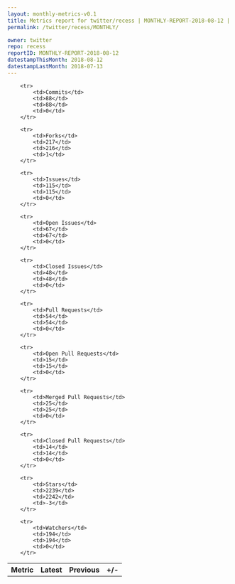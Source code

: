 ```yaml
---
layout: monthly-metrics-v0.1
title: Metrics report for twitter/recess | MONTHLY-REPORT-2018-08-12 | 2018-08-12
permalink: /twitter/recess/MONTHLY/

owner: twitter
repo: recess
reportID: MONTHLY-REPORT-2018-08-12
datestampThisMonth: 2018-08-12
datestampLastMonth: 2018-07-13
---
```



<table style="width: 100%;">
    <tr>
        <th>Metric</th>
        <th>Latest</th>
        <th>Previous</th>
        <th>+/-</th>
    </tr>

        <tr>
            <td>Commits</td>
            <td>88</td>
            <td>88</td>
            <td>0</td>
        </tr>
        
        <tr>
            <td>Forks</td>
            <td>217</td>
            <td>216</td>
            <td>1</td>
        </tr>
        
        <tr>
            <td>Issues</td>
            <td>115</td>
            <td>115</td>
            <td>0</td>
        </tr>
        
        <tr>
            <td>Open Issues</td>
            <td>67</td>
            <td>67</td>
            <td>0</td>
        </tr>
        
        <tr>
            <td>Closed Issues</td>
            <td>48</td>
            <td>48</td>
            <td>0</td>
        </tr>
        
        <tr>
            <td>Pull Requests</td>
            <td>54</td>
            <td>54</td>
            <td>0</td>
        </tr>
        
        <tr>
            <td>Open Pull Requests</td>
            <td>15</td>
            <td>15</td>
            <td>0</td>
        </tr>
        
        <tr>
            <td>Merged Pull Requests</td>
            <td>25</td>
            <td>25</td>
            <td>0</td>
        </tr>
        
        <tr>
            <td>Closed Pull Requests</td>
            <td>14</td>
            <td>14</td>
            <td>0</td>
        </tr>
        
        <tr>
            <td>Stars</td>
            <td>2239</td>
            <td>2242</td>
            <td>-3</td>
        </tr>
        
        <tr>
            <td>Watchers</td>
            <td>194</td>
            <td>194</td>
            <td>0</td>
        </tr>
        
</table>
